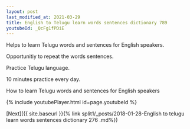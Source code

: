```yaml
---
layout: post
last_modified_at: 2021-03-29
title: English to Telugu learn words sentences dictionary 789 
youtubeId: _QcFg1fPDiE
---
```

 
 
Helps to learn Telugu words and sentences for English speakers.

Opportunitiy to repeat the words sentences. 

Practice Telugu language. 
 
10 minutes practice every day. 
 
How to learn Telugu words and sentences for English speakers 
 
{% include youtubePlayer.html id=page.youtubeId %}
 
 
[Next]({{ site.baseurl }}{% link  split1/_posts/2018-01-28-English to telugu learn words sentences dictionary 276 .md%})
 
